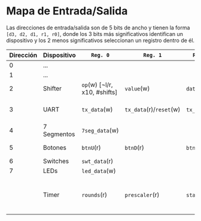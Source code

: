 # Mapa de Entrada/Salida
Las direcciones de entrada/salida son de 5 bits de ancho y tienen la forma `[d3, d2, d1, r1, r0]`, donde los 3 bits más significativos identifican un dispositivo y los 2 menos significativos seleccionan un registro dentro de él.

| Dirección		| Dispositivo	| `Reg. 0`| `Reg. 1` | `Reg. 2` | `Reg. 3` | Observaciones |
| --------------|---------------|---------|----------|----------|----------|---------------|
| 0	| ... | | | | | | |
| 1	| ... | | | | | | |
| 2	| Shifter |`op`(w) [¬l/r, x10, #shifts] | `value`(w) | `data_out`(r)  | `ready`(r) | | 
| 3	| UART		| `tx_data`(w)	| `tx_data`(r)/`reset`(w) | `tx_full`(r) | `rx_empty`(r) | Opera con los 8 bits *menos* significativos|
| 4	| 7 Segmentos | `7seg_data`(w) | | | | | |
| 5	| Botones |`btnU`(r) | `btnD`(r) | `btnL`(r) | `btnR`(r) | Expande con ceros |
| 6	| Switches	| `swt_data`(r) | | |
| 7	| LEDs		| `led_data`(w) | | | |
|   | Timer | `rounds`(r) | `prescaler`(r) | `start`(w) | `done`(r) | Ver `Docs/timer-calc.html` para el cálculo de tiempos |

